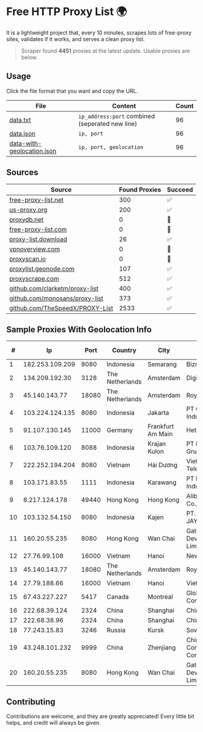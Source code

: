 
# Free HTTP Proxy List 🌍

It is a lightweight project that, every 10 minutes, scrapes lots of free-proxy sites, validates if it works, and serves a clean proxy list.


> Scraper found **4451** proxies at the latest update. Usable proxies are below.

## Usage

Click the file format that you want and copy the URL.


|File|Content|Count|
|----|-------|-----|
|[data.txt](https://raw.githubusercontent.com/themiralay/Proxy-List-World/master/data.txt)|`ip_address:port` combined (seperated new line)|96|
|[data.json](https://raw.githubusercontent.com/themiralay/Proxy-List-World/master/data.json)|`ip, port`|96|
|[data-with-geolocation.json](https://raw.githubusercontent.com/themiralay/Proxy-List-World/master/data-with-geolocation.json)|`ip, port, geolocation`|96|

## Sources

|Source|Found Proxies|Succeed|
|------|-------------|-------|
|[free-proxy-list.net](https://free-proxy-list.net)|300|✅|
|[us-proxy.org](https://www.us-proxy.org)|200|✅|
|[proxydb.net](http://proxydb.net)|0|🚫|
|[free-proxy-list.com](https://free-proxy-list.com/?page=&port=&type%5B%5D=http&type%5B%5D=https&up_time=0&search=Search)|0|🚫|
|[proxy-list.download](https://www.proxy-list.download/HTTP)|26|✅|
|[vpnoverview.com](https://vpnoverview.com/privacy/anonymous-browsing/free-proxy-servers)|0|🚫|
|[proxyscan.io](https://www.proxyscan.io)|0|🚫|
|[proxylist.geonode.com](https://proxylist.geonode.com/api/proxy-list?limit=300&page=1&sort_by=lastChecked&sort_type=desc&protocols=http,https)|107|✅|
|[proxyscrape.com](https://api.proxyscrape.com/v2/?request=displayproxies&protocol=http&timeout=10000&country=all&ssl=all&anonymity=all)|512|✅|
|[github.com/clarketm/proxy-list](https://raw.githubusercontent.com/clarketm/proxy-list/master/proxy-list-raw.txt)|400|✅|
|[github.com/monosans/proxy-list](https://raw.githubusercontent.com/monosans/proxy-list/main/proxies/http.txt)|373|✅|
|[github.com/TheSpeedX/PROXY-List](https://raw.githubusercontent.com/TheSpeedX/PROXY-List/master/http.txt)|2533|✅|


## Sample Proxies With Geolocation Info

|#|Ip|Port|Country|City|Internet Service Provider|
|-|--|----|-------|----|-------------------------|
|1|182.253.109.209|8080|Indonesia|Semarang|Biznet Metronet|
|2|134.209.192.30|3128|The Netherlands|Amsterdam|DigitalOcean, LLC|
|3|45.140.143.77|18080|The Netherlands|Amsterdam|RoyaleHosting BV|
|4|103.224.124.135|8080|Indonesia|Jakarta|PT Curug Lintas Indonesia|
|5|91.107.130.145|11000|Germany|Frankfurt Am Main|Hetzner Online AG|
|6|103.76.109.120|8088|Indonesia|Krajan Kulon|PT Mahawira Nusantara Grup|
|7|222.252.194.204|8080|Vietnam|Hải Dương|VietNam Post and Telecom Corporation|
|8|103.171.83.55|1111|Indonesia|Karawang|PT Multi Network Indonesia|
|9|8.217.124.178|49440|Hong Kong|Hong Kong|Alibaba (US) Technology Co., Ltd.|
|10|103.132.54.150|8080|Indonesia|Kajen|PT. ADEAKSA INDO JAYATAMA|
|11|160.20.55.235|8080|Hong Kong|Wan Chai|Gateway Technology Development Company Limited|
|12|27.76.99.108|16000|Vietnam|Hanoi|Newass2011xDSLHCMC|
|13|45.140.143.77|18080|The Netherlands|Amsterdam|RoyaleHosting BV|
|14|27.79.188.66|16000|Vietnam|Hanoi|Viettel Corporation|
|15|67.43.227.227|5417|Canada|Montreal|GloboTech Communications|
|16|222.68.39.124|2324|China|Shanghai|China Telecom (Group)|
|17|222.68.38.96|2324|China|Shanghai|China Telecom (Group)|
|18|77.243.15.83|3246|Russia|Kursk|Sovtest-Internet|
|19|43.248.101.232|9999|China|Zhenjiang|China Mobile Communications Corporation|
|20|160.20.55.235|8080|Hong Kong|Wan Chai|Gateway Technology Development Company Limited|



## Contributing

Contributions are welcome, and they are greatly appreciated! Every
little bit helps, and credit will always be given.

